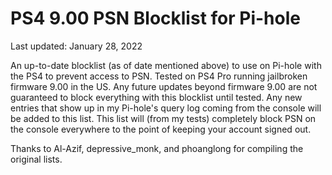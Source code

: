 # PS4 9.00 PSN Blocklist for Pi-hole

Last updated: January 28, 2022

An up-to-date blocklist (as of date mentioned above) to use on Pi-hole with the PS4 to prevent access to PSN.
Tested on PS4 Pro running jailbroken firmware 9.00 in the US.
Any future updates beyond firmware 9.00 are not guaranteed to block everything with this blocklist until tested.
Any new entries that show up in my Pi-hole's query log coming from the console will be added to this list.
This list will (from my tests) completely block PSN on the console everywhere to the point of keeping your account signed out.

Thanks to Al-Azif, depressive_monk, and phoanglong for compiling the original lists.
